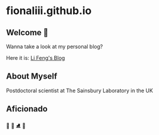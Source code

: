 # fionaliii.github.io

## Welcome 👋 

Wanna take a look at my personal blog?

Here it is: [Li Feng's Blog](https://fionaliii.github.io/)

## About Myself

Postdoctoral scientist at The Sainsbury Laboratory in the UK 

## Aficionado

🧘 🎿 ⛸️ 🎵

